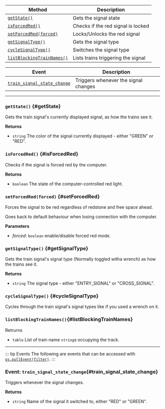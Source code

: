 | Method                                                | Description                        |
|-------------------------------------------------------|------------------------------------|
| [`getState()`](#getState)                             | Gets the signal state              |
| [`isForcedRed()`](#isForcedRed)                       | Checks if the red signal is locked |
| [`setForcedRed(forced)`](#setForcedRed)               | Locks/Unlocks the red signal       |
| [`getSignalType()`](#getSignalType)                   | Gets the signal type               |
| [`cycleSignalType()`](#cycleSignalType)               | Switches the signal type           |
| [`listBlockingTrainNames()`](#listBlockingTrainNames) | Lists trains triggering the signal |


| Event                                                     | Description                          |
|-----------------------------------------------------------|--------------------------------------|
| [`train_signal_state_change`](#train_signal_state_change) | Triggers whenever the signal changes |

---

### `getState()` {#getState}

Gets the train signal's currently displayed signal, as how the trains see it.

**Returns**

- `string` The color of the signal currently displayed - either "GREEN" or "RED".


### `isForcedRed()` {#isForcedRed}

Checks if the signal is forced red by the computer.

**Returns**

- `boolean` The state of the computer-controlled red light.

### `setForcedRed(forced)` {#setForcedRed}

Forces the signal to be red regardless of redstone and free space ahead.

Goes back to default behaviour when losing connection with the computer.

**Parameters**
- _forced_: `boolean` enable/disable forced red mode.

### `getSignalType()` {#getSignalType}

Gets the train signal's signal type (Normally toggled witha  wrench) as how the trains see it.

**Returns**
- `string` The signal type - either "ENTRY_SIGNAL" or "CROSS_SIGNAL".

### `cycleSignalType()` {#cycleSignalType}

Cycles through the train signal's signal types like if you used a wrench on it.


### `listBlockingTrainNames()`{#listBlockingTrainNames}

Retrurns
- `table` List of train name `string`s occupying the track.

---

::: tip Events
The following are events that can be accessed with [`os.pullEvent(filter)`](https://tweaked.cc/module/os.html#v:pullEvent).
:::

### Event: `train_signal_state_change`{#train_signal_state_change}


Triggers whenever the signal changes.

**Returns**

- `string` Name of the signal it switched to, either "RED" or "GREEN".


